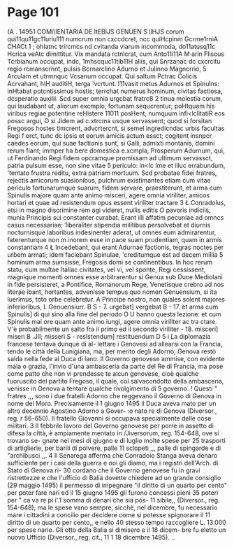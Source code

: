 # Page 101

(A . 14951 COMl\IENTARlA DE ltEBlJS GENUEN S lIHJS corum qui11qu11gc11uriu111 numcrum non cxccdcret, ncc quiHcpinm Gcrme1rniA CHACt 1 ; ohlatnc trircmcs nd cvitanda viarum incommoda, do11atusq11c Hcrica veAtc dimittitur. Vix mandata rctnlcrat, cum Anto11i11A M·arin Fliscus Tcrbianum occupat, indc, 1mhscquc11tib11H aliis, qui Snrzanac dc cxcrcitu regio rcmanscrnnt, pulsis Bcrnarclino Adurno et Julinno Magncrrio, 5 Arculam et utrmnquc Vcsanum occupat. Qui saltum Pctrac Colicis Acrvahant, hiH auditiH, terga 'vcrtunt. I11vasit metus Adurnos et Spinulns: inHtabat potcntissimus hostis; terrchat numerus hominum, civitas factiosa, dcsperatio auxilii. Scd super omnia urgcbat fratrc8 2 tinua molestia corum, qui laudabant ut, aliorum excmplo, fortunam sequcrentur; poHtquam his viribus regiae potentine reHistere 11011 posHent, numquum infì<lclitatiR eos possc argui, O si Jìdem ad c.xtrcma usque servassent; quod si forsitan Fregosos hostes timcrent, advcrtercnt, si semel ingredicndac urbis facultas Regi f orct, tunc dc ipsis et eorum amicis actum essct; cogitent insnpcr caedes eorum, qui suae factionis sunt, si Galli, admixti montanis, domini rerum fiant; immper ha bere domestica e.xcmpla, Prosperum Adurnum, qui, ut Ferdinando Regi fidem opcramque promissam ad ultimum servassct, patria pulsum esse, non sine vitae 5 periculo: in<lc Ime et illuc errabundum, 'tentato frustra reditu, extra patriam mortuum. Scd probatae fidei fratres, rejectis amicorum suasionibus, pulchrum existimantes etiam cum vitae periculo fortunarumque suarum, fìdem servare, praestiterunt, et arma cum Spinulis majore quam ante animo misceri, agere omnia viriliter, amicos hortari et quae ad resistendum opus essent viriliter tractare 3 Ł Conradolus, etsi in magno discrimine rem agi videret, nullis editis O pavoris indiciis, munia Principis sui constanter curabat. Erant illi affatim pecuniae ad omncs casus necessariae; 1iberaliter stipendia militibus persolvebat et diurnis nocturnisque laboribus indesinenter aderat, ut omnes eum admirarentur, faterenturque non m.inorem esse in pace suam prudentiam, quam in armis constantiam 4 Ł Incedebant, qui erant Adurnae factionis, tegras noctes per urbem armati; idem faciebant Spinulae, 'creditumque est ad decem millia 5 hominum arma sumsisse, Fregosis domi se continentibus. In hoc rerum statu, cum multae Italiac civitates, vel vi, vel sponte, Regi cessissent, magnique momenti omnes esse arbitrarentur si Genua sub Duce Mediolani in fide persisteret, a Pontifice, Romanorum Rege, Venetisque crebro ad nos literae ibant, hortantes, advenisse tempus quo nomen Genuensium, si ita luerimus, toto orbe celebretur. A Principe nostro, non quales solent majores inferioribus, I. Genuensiurr. B S - 7. urgebat] vergebat B - 17. et arma cum Spinulis] di qui sino alla fine del periodo O U hanno questa lezione: et cum Spinulis mai ore quam ante animo iungi, agere omnia virillter ac tra ctare. V'è probabilmente un salto fra il primo ed il secondo viriliter - 18. misceri] miseri B .JII; misseri S - reslstendum] restituendum D 5 i La diplomazia francese tentava dunque di al- lettare i Genovesi ad allearsi con la Francia, tendo le città della Lunigiana, ma, per merito degli Adorno, Genova restò salda nella fede al Duca di lano. Il Governo genovese ammise, con evidente mala o grazia, l'invio d'una ambasceria da parte del Re di Francia, ma pose come patto che non vi prendesse te alcun genovese, cioè qualche fuoruscito del partito Fregoso, il quale, col salvacondotto della ambasceria, venisse in Genova a tentare qualche rivolgimento di 5 governo. ! Questi " fratres ,,, sono i due fratelli Adorno che reggevano il Governo di Genova in nome del Moro. Precisamente il 1 giugno 1495 il Duca aveva mato per un altro decennio Agostino Adorno a Gover- :o nato re di Genova (Diversor., reg. r 56-650). Il fratello Giovanni si occupava specialmente delle cose militari. 3 Il febbrile lavoro del Governo genovese per porre in assetto di difesa la città, è ampiamente mentato in /Jiversorum, reg. 154-648, ove si trovano se- gnate nei mesi di giugno e di luglio molte spese per 25 trasporti di artiglierie, per barili di polvere, palle 11 sclopeti ,,, palle di spingarde e di "archibusci ,,. 4 Il Senarega afferma che Conradoio Stanga aveva denaro sufficiente per i casi della guerra e noi gli diamo, ma i registri dell'Arch. di Stato di Genova ri- 30 cordano che il Governo genovese fu in gravi ristrettezze e che l'ufficio di Balia dovette chiedere ad un grande consiglio (29 maggio 1495) il permesso di impegnare "il diritto di un quarto per cento" per poter fare nari ed il 15 giugno 1495 gli furono concessi pieni 35 poteri per " ca va re pi i'.1 somma di denari che sia pos- 11 sibile,, (Diversor., reg. 154-648); ma le spese vano sempre, sicchè, nel dicembre, fu necessario mare i cittadini a concilio per decidere come si potesse spignorare il 11 diritto di un quarto per cento,, e nello 40 stesso tempo raccogliere L. 13.000 per spese narie. Gli otto della Balia si dimisero e il 18 dicem- bre fu eletto un nuovo Ufficio (Diversor., reg. cit., 11 1 18 dicembre 1495). ..